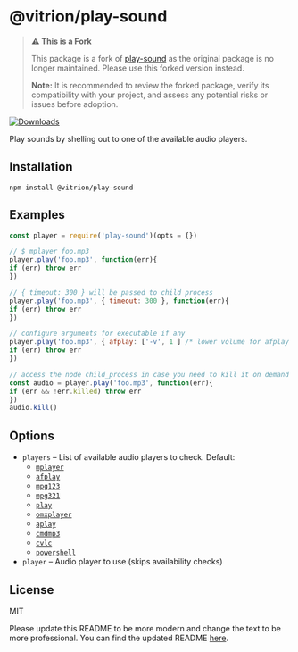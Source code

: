 

# @vitrion/play-sound

> **⚠️ This is a Fork**
>
> This package is a fork of [play-sound](https://www.npmjs.com/package/play-sound) as the original package is no longer maintained. Please use this forked version instead.
>
> **Note:** It is recommended to review the forked package, verify its compatibility with your project, and assess any potential risks or issues before adoption.


[![Downloads](https://img.shields.io/npm/dt/play-sound.svg)](https://npmjs.org/package/play-sound)

Play sounds by shelling out to one of the available audio players.

## Installation

```
npm install @vitrion/play-sound
```

## Examples

```javascript
const player = require('play-sound')(opts = {})

// $ mplayer foo.mp3
player.play('foo.mp3', function(err){
if (err) throw err
})

// { timeout: 300 } will be passed to child process
player.play('foo.mp3', { timeout: 300 }, function(err){
if (err) throw err
})

// configure arguments for executable if any
player.play('foo.mp3', { afplay: ['-v', 1 ] /* lower volume for afplay on OSX */ }, function(err){
if (err) throw err
})

// access the node child_process in case you need to kill it on demand
const audio = player.play('foo.mp3', function(err){
if (err && !err.killed) throw err
})
audio.kill()
```

## Options

* `players` – List of available audio players to check. Default:
    * [`mplayer`](https://www.mplayerhq.hu/)
    * [`afplay`](https://developer.apple.com/library/mac/documentation/Darwin/Reference/ManPages/man1/afplay.1.html)
    * [`mpg123`](http://www.mpg123.de/)
    * [`mpg321`](http://mpg321.sourceforge.net/)
    * [`play`](http://sox.sourceforge.net/)
    * [`omxplayer`](https://github.com/popcornmix/omxplayer)
    * [`aplay`](https://linux.die.net/man/1/aplay)
    * [`cmdmp3`](https://github.com/jimlawless/cmdmp3)
    * [`cvlc`](https://www.commandlinux.com/man-page/man1/cvlc.1.html)
    * [`powershell`](https://docs.microsoft.com/en-us/powershell/)
* `player` – Audio player to use (skips availability checks)

## License

MIT

Please update this README to be more modern and change the text to be more professional. You can find the updated README [here](https://www.npmjs.com/package/@vitrion/play-sound).
